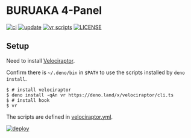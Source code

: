 # BURUAKA 4-Panel

[![ci](https://github.com/m19e/4panel-scraper/actions/workflows/ci.yml/badge.svg)](https://github.com/m19e/4panel-scraper/actions/workflows/ci.yml)
[![update](https://github.com/m19e/4panel-scraper/actions/workflows/update.yml/badge.svg)](https://github.com/m19e/4panel-scraper/actions/workflows/update.yml)
[![vr scripts](https://badges.velociraptor.run/flat.svg)](https://velociraptor.run)
[![LICENSE](https://img.shields.io/badge/license-MIT-brightgreen)](LICENSE)

## Setup

Need to install [Velociraptor](https://velociraptor.run/).

Confirm there is `~/.deno/bin` in `$PATH` to use the scripts installed by
`deno install`.

```
$ # install velociraptor
$ deno install -qAn vr https://deno.land/x/velociraptor/cli.ts
$ # install hook
$ vr
```

The scripts are defined in [velociraptor.yml](velociraptor.yml).

[![deploy](https://deno.com/deno-deploy-button.svg)](https://cloudy-owl-71.deno.dev/)
